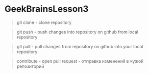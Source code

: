 # GeekBrainsLesson3

> git clone - clone repository


>git push - push changes into repository on github from local repository

> git pull - pull changes from repository on github into your local repository

> contribute - open pull request - отправка изменений в чужой репозиторий

